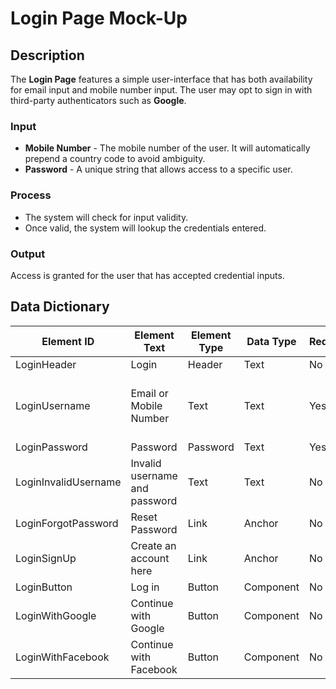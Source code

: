 # Login Page Mock-Up



## Description
The **Login Page** features a simple user-interface that has both availability for email input and mobile number input. The user may opt to sign in with third-party authenticators such as **Google**.

### Input

* **Mobile Number** - The mobile number of the user. It will automatically prepend a country code to avoid ambiguity.
* **Password** - A unique string that allows access to a specific user.

### Process

* The system will check for input validity.
* Once valid, the system will lookup the credentials entered.

### Output

Access is granted for the user that has accepted credential inputs.

## Data Dictionary

| Element ID | Element Text | Element Type | Data Type | Required? | Rules |
|---|---|---|---|---|---|
|LoginHeader|Login|Header|Text|No|None
|LoginUsername|Email or Mobile Number|Text|Text|Yes|Must be valid email or mobile number
|LoginPassword|Password|Password|Text|Yes|Masked|
|LoginInvalidUsername|Invalid username and password|Text|Text|No|Hidden
|LoginForgotPassword|Reset Password|Link|Anchor|No|Hyperlink|
|LoginSignUp|Create an account here|Link|Anchor|No|Hyperlink|
|LoginButton|Log in|Button|Component|No|None|
|LoginWithGoogle|Continue with Google|Button|Component|No|Hyperlink|
|LoginWithFacebook|Continue with Facebook|Button|Component|No|Hyperlink|
